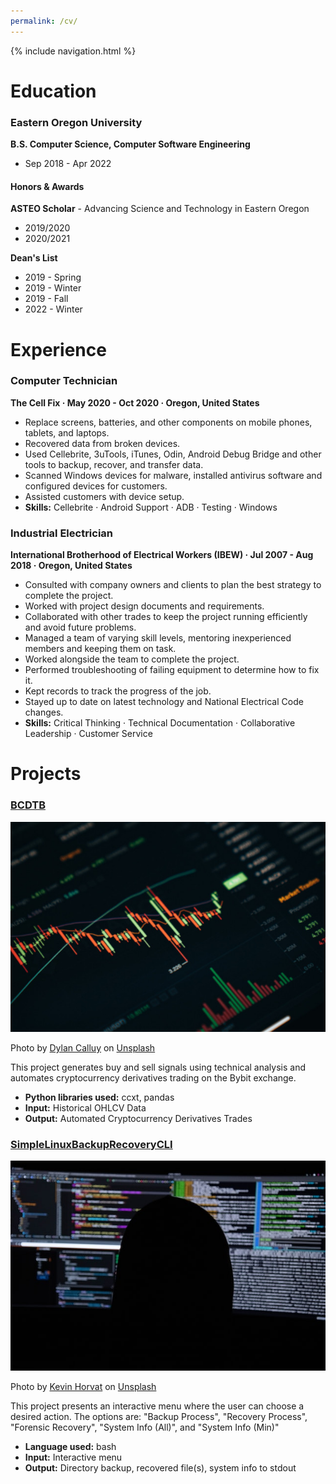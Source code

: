 ```yaml
---
permalink: /cv/
---
```


{% include navigation.html %}

<h1>Education</h1>

### Eastern Oregon University
**B.S. Computer Science, Computer Software Engineering**
* Sep 2018 - Apr 2022

#### Honors & Awards
**ASTEO Scholar** - Advancing Science and Technology in Eastern Oregon
* 2019/2020
* 2020/2021

**Dean's List**
* 2019 - Spring
* 2019 - Winter
* 2019 - Fall
* 2022 - Winter

<h1>Experience</h1>

### Computer Technician
**The Cell Fix · May 2020 - Oct 2020 · Oregon, United States**
* Replace screens, batteries, and other components on mobile phones, tablets, and laptops.
* Recovered data from broken devices.
* Used Cellebrite, 3uTools, iTunes, Odin, Android Debug Bridge and other tools to backup, recover, and transfer data.
* Scanned Windows devices for malware, installed antivirus software and configured devices for customers. 
* Assisted customers with device setup.
* **Skills:** Cellebrite · Android Support · ADB · Testing · Windows

### Industrial Electrician
**International Brotherhood of Electrical Workers (IBEW) · Jul 2007 - Aug 2018 · Oregon, United States**
* Consulted with company owners and clients to plan the best strategy to complete the project.
* Worked with project design documents and requirements.
* Collaborated with other trades to keep the project running efficiently and avoid future problems.
* Managed a team of varying skill levels, mentoring inexperienced members and keeping them on task. 
* Worked alongside the team to complete the project.
* Performed troubleshooting of failing equipment to determine how to fix it.
* Kept records to track the progress of the job.
* Stayed up to date on latest technology and National Electrical Code changes.
* **Skills:** Critical Thinking · Technical Documentation · Collaborative Leadership · Customer Service

<h1>Projects</h1> 

### [BCDTB](https://imminent-darkness.github.io/BCDTB)
![alt text](BCDTB.jpg)

Photo by <a href="https://unsplash.com/@dylancalluy?utm_source=unsplash&utm_medium=referral&utm_content=creditCopyText">Dylan Calluy</a> on <a href="https://unsplash.com/s/photos/trading?utm_source=unsplash&utm_medium=referral&utm_content=creditCopyText">Unsplash</a>

This project generates buy and sell signals using technical analysis and automates cryptocurrency derivatives trading on the Bybit exchange.
* **Python libraries used:** ccxt, pandas
* **Input:** Historical OHLCV Data
* **Output:** Automated Cryptocurrency Derivatives Trades 

### [SimpleLinuxBackupRecoveryCLI](https://github.com/imminent-darkness/SimpleLinuxBackupRecoveryCLI)
![alt text](linuxAdminCLI.jpg)

Photo by <a href="https://unsplash.com/@hidd3n?utm_source=unsplash&utm_medium=referral&utm_content=creditCopyText">Kevin Horvat</a> on <a href="https://unsplash.com/photos/Pyjp2zmxuLk?utm_source=unsplash&utm_medium=referral&utm_content=creditCopyText">Unsplash</a>

This project presents an interactive menu where the user can choose a desired action. The options are: "Backup Process", "Recovery Process", "Forensic Recovery", "System Info (All)", and "System Info (Min)"
* **Language used:** bash
* **Input:** Interactive menu
* **Output:** Directory backup, recovered file(s), system info to stdout


